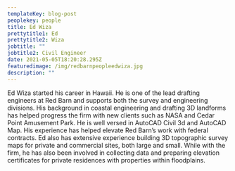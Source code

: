 ```yaml
---
templateKey: blog-post
peoplekey: people
title: Ed Wiza
prettytitle1: Ed
prettytitle2: Wiza
jobtitle: ""
jobtitle2: Civil Engineer
date: 2021-05-05T18:20:28.295Z
featuredimage: /img/redbarnpeopleedwiza.jpg
description: ""
---
```

Ed Wiza started his career in Hawaii. He is one of the lead drafting engineers at Red Barn and supports both the survey and engineering divisions. His background in coastal engineering and drafting 3D landforms has helped progress the firm with new clients such as NASA and Cedar Point Amusement Park. He is well versed in AutoCAD Civil 3d and AutoCAD Map. His experience has helped elevate Red Barn’s work with federal contracts. Ed also has extensive experience building 3D topographic survey maps for private and commercial sites, both large and small. While with the firm, he has also been involved in collecting data and preparing elevation certificates for private residences with properties within floodplains.